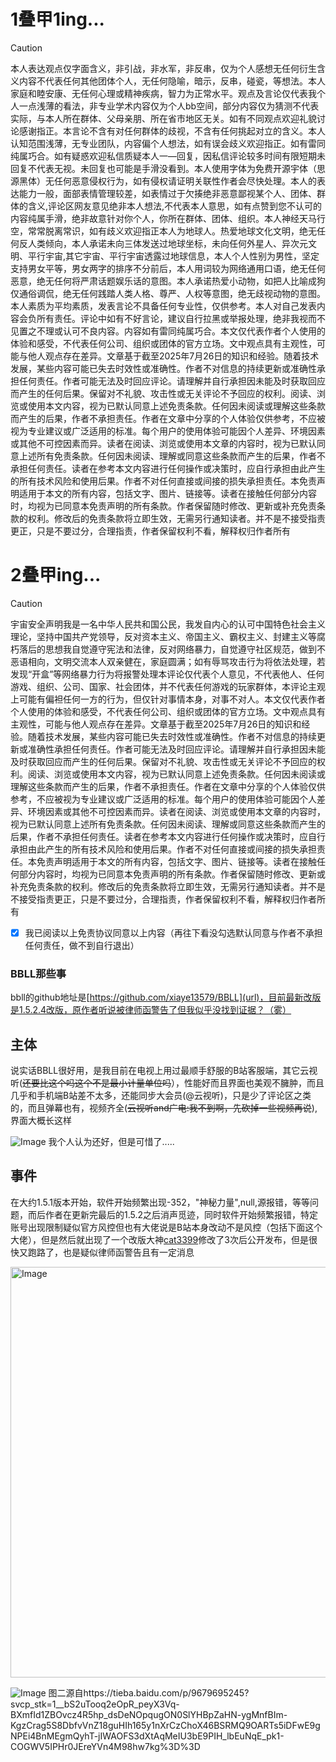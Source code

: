 # 1叠甲1ing...
> [!CAUTION]
> 本人表达观点仅字面含义，非引战，非水军，非反串，仅为个人感想无任何衍生含义内容不代表任何其他团体个人，无任何隐喻，暗示，反串，碰瓷，等想法。本人家庭和睦安康、无任何心理或精神疾病，智力为正常水平。观点及言论仅代表我个人一点浅薄的看法，非专业学术内容仅为个人bb空间，部分内容仅为猜测不代表实际，与本人所在群体、父母亲朋、所在省市地区无关。如有不同观点欢迎礼貌讨论感谢指正。本言论不含有对任何群体的歧视，不含有任何挑起对立的含义。本人认知范围浅薄，无专业团队，内容偏个人想法，如有误会歧义欢迎指正。如有雷同纯属巧合。如有疑惑欢迎私信质疑本人一—回复，因私信评论较多时间有限短期未回复不代表无视。未回复也可能是手滑没看到。本人使用字体为免费开源宇体（思源黑体）无任何恶意侵权行为，如有侵权请证明关联性作者会尽快处理。本人的表达能力一般，面部表情管理较差，如表情过于欠揍绝非恶意鄙视某个人、团体、群体的含义,评论区网友意见绝非本人想法,不代表本人意思，如有点赞到您不认可的内容纯属手滑，绝非故意针对你个人，你所在群体、团体、组织。本人神经天马行空，常常脱离常识，如有歧义欢迎指正本人为地球人。热爱地球文化文明，绝无任何反人类倾向，本人承诺未向三体发送过地球坐标，未向任何外星人、异次元文明、平行宇宙,其它宇宙、平行宇宙透露过地球信息，本人个人性别为男性，坚定支持男女平等，男女两字的排序不分前后，本人用词较为网络通用口语，绝无任何恶意，绝无任何将严肃话题娱乐话的意图。本人承诺热爱小动物，如把人比喻成狗仅通俗调侃，绝无任何践踏人类人格、尊严、人权等意图，绝无歧视动物的意图。本人素质为平均素质，发表言论不具备任何专业性，仅供参考。本人对自己发表内容会负所有责任。评论中如有不好言论，建议自行拉黑或举报处理，绝非我视而不见置之不理或认可不良内容。内容如有雷同纯属巧合。本文仅代表作者个人使用的体验和感受，不代表任何公司、组织或团体的官方立场。文中观点具有主观性，可能与他人观点存在差异。文章基于截至2025年7月26日的知识和经验。随着技术发展，某些内容可能已失去时效性或准确性。作者不对信息的持续更新或准确性承担任何责任。作者可能无法及时回应评论。请理解并自行承担因未能及时获取回应而产生的任何后果。保留对不礼貌、攻击性或无关评论不予回应的权利。阅读、浏览或使用本文内容，视为已默认同意上述免责条款。任何因未阅读或理解这些条款而产生的后果，作者不承担责任。作者在文章中分享的个人体验仅供参考，不应被视为专业建议或广泛适用的标准。每个用户的使用体验可能因个人差异、环境因素或其他不可控因素而异。读者在阅读、浏览或使用本文章的内容时，视为已默认同意上述所有免责条款。任何因未阅读、理解或同意这些条款而产生的后果，作者不承担任何责任。读者在参考本文内容进行任何操作或决策时，应自行承担由此产生的所有技术风险和使用后果。作者不对任何直接或间接的损失承担责任。本免责声明适用于本文的所有内容，包括文字、图片、链接等。读者在接触任何部分内容时，均视为已同意本免责声明的所有条款。作者保留随时修改、更新或补充免责条款的权利。修改后的免责条款将立即生效，无需另行通知读者。并不是不接受指责更正，只是不要过分，合理指责，作者保留权利不看，解释权归作者所有

# 2叠甲ing...
> [!CAUTION]
> 宇宙安全声明我是一名中华人民共和国公民，我发自内心的认可中国特色社会主义理论，坚持中国共产党领导，反对资本主义、帝国主义、霸权主义、封建主义等腐朽落后的思想我自觉遵守宪法和法律，反对网络暴力，自觉遵守社区规范，做到不恶语相向，文明交流本人双亲健在，家庭圆满；如有辱骂攻击行为将依法处理，若发现“开盒”等网络暴力行为将报警处理本评论仅代表个人意见，不代表他人、任何游戏、组织、公司、国家、社会团体，并不代表任何游戏的玩家群体，本评论主观上可能有偏袒任何一方的行为，但仅针对事情本身，对事不对人。本文仅代表作者个人使用的体验和感受，不代表任何公司、组织或团体的官方立场。文中观点具有主观性，可能与他人观点存在差异。文章基于截至2025年7月26日的知识和经验。随着技术发展，某些内容可能已失去时效性或准确性。作者不对信息的持续更新或准确性承担任何责任。作者可能无法及时回应评论。请理解并自行承担因未能及时获取回应而产生的任何后果。保留对不礼貌、攻击性或无关评论不予回应的权利。阅读、浏览或使用本文内容，视为已默认同意上述免责条款。任何因未阅读或理解这些条款而产生的后果，作者不承担责任。作者在文章中分享的个人体验仅供参考，不应被视为专业建议或广泛适用的标准。每个用户的使用体验可能因个人差异、环境因素或其他不可控因素而异。读者在阅读、浏览或使用本文章的内容时，视为已默认同意上述所有免责条款。任何因未阅读、理解或同意这些条款而产生的后果，作者不承担任何责任。读者在参考本文内容进行任何操作或决策时，应自行承担由此产生的所有技术风险和使用后果。作者不对任何直接或间接的损失承担责任。本免责声明适用于本文的所有内容，包括文字、图片、链接等。读者在接触任何部分内容时，均视为已同意本免责声明的所有条款。作者保留随时修改、更新或补充免责条款的权利。修改后的免责条款将立即生效，无需另行通知读者。并不是不接受指责更正，只是不要过分，合理指责，作者保留权利不看，解释权归作者所有

- [x] 我已阅读以上免责协议同意以上内容（再往下看没勾选默认同意与作者不承担任何责任，做不到自行退出）

### BBLL那些事
bbll的github地址是[https://github.com/xiaye13579/BBLL](url)，目前最新改版是1.5.2.4改版，原作者听说被律师函警告了但我似乎没找到证据？（雾）
## 主体
说实话BBLL很好用，是我目前在电视上用过最顺手舒服的B站客服端，其它云视听(~~还要比这个吗这个不是最小计量单位吗~~），性能好而且界面也美观不臃肿，而且几乎和手机端B站差不太多，还能同步大会员(@云视听)，只是少了评论区之类的，而且弹幕也有，视频齐全(~~云视听and广电:我不到啊，先砍掉一些视频再说~~),界面大概长这样

![Image](https://github.com/user-attachments/assets/55174684-5c39-464b-a18d-8def4c0dafd6)
我个人认为还好，但是可惜了.....
## 事件
在大约1.5.1版本开始，软件开始频繁出现-352，"神秘力量",null,源报错，等等问题，而后作者在更新完最后的1.5.2之后消声觅迹，同时软件开始频繁报错，特定账号出现限制疑似官方风控但也有大佬说是B站本身改动不是风控（包括下面这个大佬），但是然后就出现了一个改版大神[cat3399](https://github.com/cat3399)修改了3次后公开发布，但是很快又跑路了，也是疑似律师函警告且有一定消息

<img width="1136" height="657" alt="Image" src="https://github.com/user-attachments/assets/c556a216-aa33-4e27-b9fb-2e7b6839d2ac" />

![Image](https://github.com/user-attachments/assets/9d77da86-9811-4db1-ac70-699ec8064676)
图二源自https://tieba.baidu.com/p/9679695245?svcp_stk=1__bS2uTooq2eOpR_peyX3Vq-BXmfId1ZBOvcz4R5hp_dsDeNOpqugON0SlYHBpZaHN-ygMnfBIm-KgzCrag5S8DbfvVnZ18guHIh165y1nXrCzChoX46BSRMQ9OARTs5iDFwE9gNPEi4BnMEgmQyhT-jIWAOFS3dXtAqMeIU3bE9PIH_lbEuNqE_pk1-COGWV5IPHr0JEreYVn4M98hw7kg%3D%3D